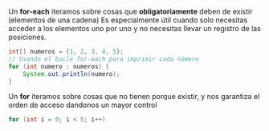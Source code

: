 Un **for-each** iteramos sobre cosas que **obligatoriamente** deben de existir (elementos de una cadena)
Es especialmente útil cuando solo necesitas acceder a los elementos uno por uno y no necesitas llevar un registro de las posiciones.
```java
int[] numeros = {1, 2, 3, 4, 5};    
// Usando el bucle for-each para imprimir cada número
for (int numero : numeros) {
    System.out.println(numero);
}
```

Un **for** iteramos sobre cosas que no tienen porque existir, y nos garantiza el orden de acceso dandonos un mayor control

```java
for (int i = 0; i < 5; i++)
```